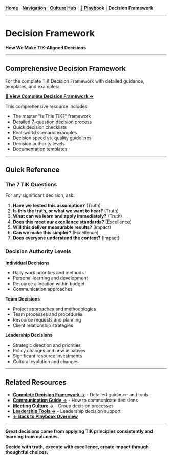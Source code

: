 **[Home](//#/)** | **[Navigation](//#/)** | **[Culture Hub](/docs/Klysera/Culture-Hub.md)** | **[📜 Playbook](docs/Klysera/Overview.md)** | **Decision Framework**

---

# Decision Framework

**How We Make TIK-Aligned Decisions**

---

## Comprehensive Decision Framework

For the complete TIK Decision Framework with detailed guidance, templates, and examples:

**[📖 View Complete Decision Framework →](/Operating-Principles/Tools/Decision-Framework.md)**

This comprehensive resource includes:
- The master "Is This TIK?" framework
- Detailed 7-question decision process
- Quick decision checklists
- Real-world scenario examples
- Decision speed vs. quality guidelines
- Decision authority levels
- Documentation templates

---

## Quick Reference

### The 7 TIK Questions
For any significant decision, ask:

1. **Have we tested this assumption?** (Truth)
2. **Is this the truth, or what we want to hear?** (Truth)
3. **What can we learn and apply immediately?** (Truth)
4. **Does this meet our excellence standards?** (Excellence)
5. **Will this deliver measurable results?** (Impact)
6. **Can we make this simpler?** (Excellence)
7. **Does everyone understand the context?** (Impact)

### Decision Authority Levels

**Individual Decisions**
- Daily work priorities and methods
- Personal learning and development
- Resource allocation within budget
- Communication approaches

**Team Decisions**
- Project approaches and methodologies
- Team processes and procedures
- Resource requests and planning
- Client relationship strategies

**Leadership Decisions**
- Strategic direction and priorities
- Policy changes and new initiatives
- Significant resource investments
- Cultural evolution and changes

---

## Related Resources

- **[Complete Decision Framework →](/Operating-Principles/Tools/Decision-Framework.md)** - Detailed guidance and tools
- **[Communication Guide →](docs/Klysera/Communication-Guide.md)** - How to communicate decisions
- **[Meeting Culture →](docs/Klysera/Meeting-Culture.md)** - Group decision processes
- **[Leadership Tools →](/Leadership/Leadership-Tools.md)** - Leadership decision support
- **[← Back to Playbook Overview](docs/Klysera/Overview.md)**

---

**Great decisions come from applying TIK principles consistently and learning from outcomes.**

**Decide with truth, execute with excellence, create impact through thoughtful choices.**